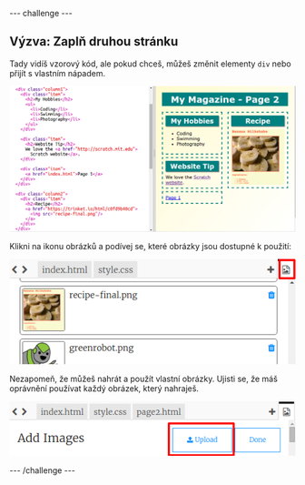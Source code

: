 \--- challenge \---

## Výzva: Zaplň druhou stránku

Tady vidíš vzorový kód, ale pokud chceš, můžeš změnit elementy `div` nebo přijít s vlastním nápadem.

![snímek obrazovky](images/magazine-page2-challenge.png)

Klikni na ikonu obrázků a podívej se, které obrázky jsou dostupné k použití:

![snímek obrazovky](images/magazine-images.png)

Nezapomeň, že můžeš nahrát a použít vlastní obrázky. Ujisti se, že máš oprávnění používat každý obrázek, který nahraješ.

![snímek obrazovky](images/magazine-upload-images.png)

\--- /challenge \---